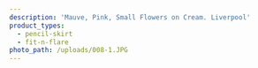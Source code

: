```yaml
---
description: 'Mauve, Pink, Small Flowers on Cream. Liverpool'
product_types:
  - pencil-skirt
  - fit-n-flare
photo_path: /uploads/008-1.JPG
---
```

